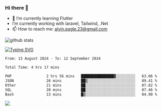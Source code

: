 ### Hi there 👋
- 🌱 I’m currently learning Flutter
-  I’m currently working with laravel, Tailwind, .Net
- 📫 How to reach me: alvin.eagle.23@gmail.com



![github stats](https://github-readme-stats.vercel.app/api?username=alvnfaiz&show_icons=true)


[![Typing SVG](http://readme-typing-svg.herokuapp.com?font=Montserrat&color=%2336BCF7&duration=4000&center=true&lines=Alvin+Faiz;Fullstack+Developer;PHP%2C+Java%2C+Javascript%2C+Python;Laravel%2C+Vue%202%2C+Tailwind%2C+Bootstrap)](https://git.io/typing-svg)

<!--[![Alvnfaiz wakatime stats](https://github-readme-stats.vercel.app/api/wakatime?username=alvnfaiz&layout=compact&theme=dracula)](https://github.com/anuraghazra/github-readme-stats)

<!--START_SECTION:waka-->

```txt
From: 13 August 2024 - To: 12 September 2024

Total Time: 4 hrs 17 mins

PHP                2 hrs 56 mins   ███████████████▓░░░░░░░░░   63.06 %
JSON               26 mins         ██▒░░░░░░░░░░░░░░░░░░░░░░   09.41 %
Other              21 mins         ██░░░░░░░░░░░░░░░░░░░░░░░   07.82 %
SQL                20 mins         ██░░░░░░░░░░░░░░░░░░░░░░░   07.46 %
Bash               13 mins         █▒░░░░░░░░░░░░░░░░░░░░░░░   04.90 %
```

<!--END_SECTION:waka-->

  <!-- Change the `github-readme-stats.anuraghazra1.vercel.app` to `github-readme-stats.vercel.app`  -->
  <img align="center" src="https://github-readme-stats.anuraghazra1.vercel.app/api/top-langs/?username=alvnfaiz&layout=compact" />
<!--
**alvnfaiz/alvnfaiz** is a ✨ _special_ ✨ repository because its `README.md` (this file) appears on your GitHub profile.

Here are some ideas to get you started:

- 🔭 I’m currently working on ...
- 🌱 I’m currently learning ...
- 👯 I’m looking to collaborate on ...
- 🤔 I’m looking for help with ...
- 💬 Ask me about ...
- 📫 How to reach me: ...
- 😄 Pronouns: ...
- ⚡ Fun fact: ...
-->

